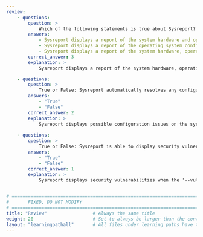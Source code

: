```yaml
---
review:
    - questions:
        question: >
            Which of the following statements is true about Sysreport?
        answers:
            - Sysreport displays a report of the system hardware and operating system configuration, but not performance features available.
            - Sysreport displays a report of the operating system configuration and performance features available, but not the system hardware.
            - Sysreport displays a report of the system hardware, operating system configuration, and performance features available.
        correct_answer: 3
        explanation: >
            Sysreport displays a report of the system hardware, operating system configuration, and performance features available. It also displays advice and recommended configuration changes to improve the ability to collect performance information.

    - questions:
        question: >
            True or False: Sysreport automatically resolves any configuration issues it finds on the system.
        answers:
            - "True"
            - "False"
        correct_answer: 2
        explanation: >
            Sysreport displays possible configuration issues on the system and suggestions to fix them, but does not automatically resolve them.
               
    - questions:
        question: >
            True or False: Sysreport is able to display security vulnerabilities that the system is exposed to.
        answers:
            - "True"
            - "False"
        correct_answer: 1
        explanation: >
            Sysreport displays security vulnerabilities when the '--vulnerabilities'' option is specified.


# ================================================================================
#       FIXED, DO NOT MODIFY
# ================================================================================
title: "Review"                 # Always the same title
weight: 20                      # Set to always be larger than the content in this path
layout: "learningpathall"       # All files under learning paths have this same wrapper
---
```

